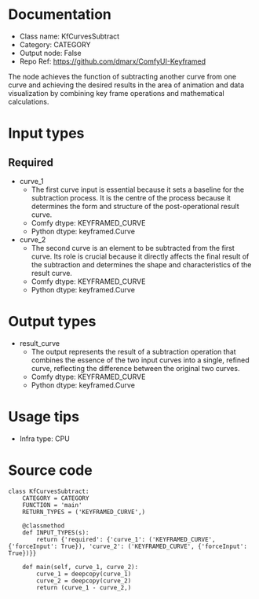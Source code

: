 # Documentation
- Class name: KfCurvesSubtract
- Category: CATEGORY
- Output node: False
- Repo Ref: https://github.com/dmarx/ComfyUI-Keyframed

The node achieves the function of subtracting another curve from one curve and achieving the desired results in the area of animation and data visualization by combining key frame operations and mathematical calculations.

# Input types
## Required
- curve_1
    - The first curve input is essential because it sets a baseline for the subtraction process. It is the centre of the process because it determines the form and structure of the post-operational result curve.
    - Comfy dtype: KEYFRAMED_CURVE
    - Python dtype: keyframed.Curve
- curve_2
    - The second curve is an element to be subtracted from the first curve. Its role is crucial because it directly affects the final result of the subtraction and determines the shape and characteristics of the result curve.
    - Comfy dtype: KEYFRAMED_CURVE
    - Python dtype: keyframed.Curve

# Output types
- result_curve
    - The output represents the result of a subtraction operation that combines the essence of the two input curves into a single, refined curve, reflecting the difference between the original two curves.
    - Comfy dtype: KEYFRAMED_CURVE
    - Python dtype: keyframed.Curve

# Usage tips
- Infra type: CPU

# Source code
```
class KfCurvesSubtract:
    CATEGORY = CATEGORY
    FUNCTION = 'main'
    RETURN_TYPES = ('KEYFRAMED_CURVE',)

    @classmethod
    def INPUT_TYPES(s):
        return {'required': {'curve_1': ('KEYFRAMED_CURVE', {'forceInput': True}), 'curve_2': ('KEYFRAMED_CURVE', {'forceInput': True})}}

    def main(self, curve_1, curve_2):
        curve_1 = deepcopy(curve_1)
        curve_2 = deepcopy(curve_2)
        return (curve_1 - curve_2,)
```